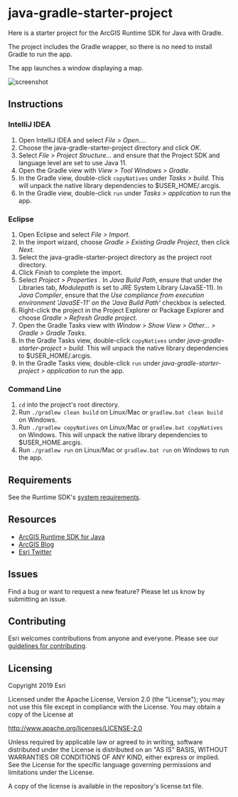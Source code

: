 # java-gradle-starter-project

Here is a starter project for the ArcGIS Runtime SDK for Java with Gradle. 

The project includes the Gradle wrapper, so there is no need to install Gradle to run the app.

The app launches a window displaying a map.

![screenshot](screenshot.png)

## Instructions

### IntelliJ IDEA

1. Open IntelliJ IDEA and select _File > Open..._.
2. Choose the java-gradle-starter-project directory and click _OK_.
3. Select _File > Project Structure..._ and ensure that the Project SDK and language level are set to use Java 11.
4. Open the Gradle view with _View > Tool Windows > Gradle_.
5. In the Gradle view, double-click `copyNatives` under _Tasks > build_. This will unpack the native library dependencies to $USER_HOME/.arcgis.
6. In the Gradle view, double-click `run` under _Tasks > application_ to run the app.

### Eclipse

1. Open Eclipse and select _File > Import_.
2. In the import wizard, choose _Gradle > Existing Gradle Project_, then click _Next_.
3. Select the java-gradle-starter-project directory as the project root directory.
4. Click _Finish_ to complete the import.
5. Select _Project > Properties_ . In _Java Build Path_, ensure that under the Libraries tab, _Modulepath_ is set to JRE System Library (JavaSE-11). In _Java Compiler_, ensure that the _Use compliance from execution environment 'JavaSE-11' on the 'Java Build Path'_ checkbox is selected.
6. Right-click the project in the Project Explorer or Package Explorer and choose _Gradle > Refresh Gradle project_.
7. Open the Gradle Tasks view with _Window > Show View > Other... > Gradle > Gradle Tasks_.
8. In the Gradle Tasks view, double-click `copyNatives` under _java-gradle-starter-project > build_. This will unpack the native library dependencies to $USER_HOME/.arcgis.
9. In the Gradle Tasks view, double-click `run` under _java-gradle-starter-project > application_ to run the app.

### Command Line

1. `cd` into the project's root directory.
2. Run `./gradlew clean build` on Linux/Mac or `gradlew.bat clean build` on Windows.
3. Run `./gradlew copyNatives` on Linux/Mac or `gradlew.bat copyNatives` on Windows. This will unpack the native library dependencies to $USER_HOME.arcgis.
3. Run `./gradlew run` on Linux/Mac or `gradlew.bat run` on Windows to run the app.

## Requirements

See the Runtime SDK's [system requirements](https://developers.arcgis.com/java/reference/system-requirements/).

## Resources

* [ArcGIS Runtime SDK for Java](https://developers.arcgis.com/java/)  
* [ArcGIS Blog](https://blogs.esri.com/esri/arcgis/)  
* [Esri Twitter](https://twitter.com/esri)  

## Issues

Find a bug or want to request a new feature?  Please let us know by submitting an issue.

## Contributing

Esri welcomes contributions from anyone and everyone. Please see our [guidelines for contributing](https://github.com/esri/contributing).

## Licensing

Copyright 2019 Esri

Licensed under the Apache License, Version 2.0 (the "License"); you may not 
use this file except in compliance with the License. You may obtain a copy 
of the License at

http://www.apache.org/licenses/LICENSE-2.0

Unless required by applicable law or agreed to in writing, software 
distributed under the License is distributed on an "AS IS" BASIS, WITHOUT 
WARRANTIES OR CONDITIONS OF ANY KIND, either express or implied. See the 
License for the specific language governing permissions and limitations 
under the License.

A copy of the license is available in the repository's license.txt file.

